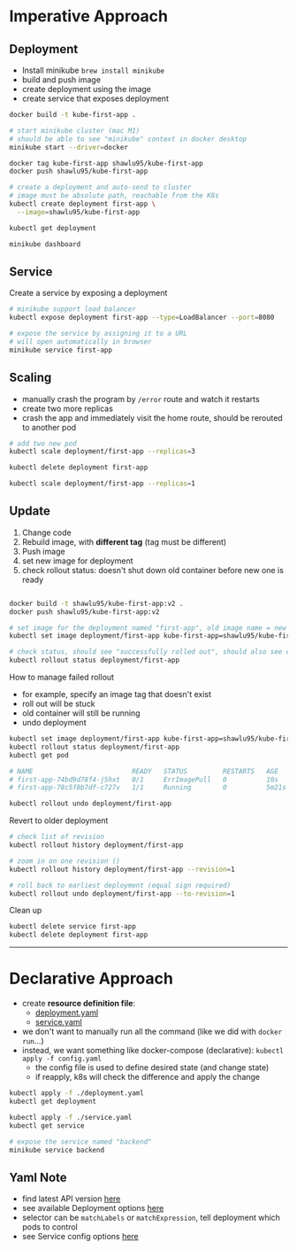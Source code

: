 # Imperative Approach

## Deployment

- Install minikube `brew install minikube`
- build and push image
- create deployment using the image
- create service that exposes deployment

```bash
docker build -t kube-first-app .

# start minikube cluster (mac M1)
# should be able to see "minikube" context in docker desktop
minikube start --driver=docker

docker tag kube-first-app shawlu95/kube-first-app
docker push shawlu95/kube-first-app

# create a deployment and auto-send to cluster
# image must be absolute path, reachable from the K8s
kubectl create deployment first-app \
  --image=shawlu95/kube-first-app

kubectl get deployment

minikube dashboard
```

## Service

Create a service by exposing a deployment

```bash
# minikube support load balancer
kubectl expose deployment first-app --type=LoadBalancer --port=8080

# expose the service by assigning it to a URL
# will open automatically in browser
minikube service first-app
```

## Scaling

- manually crash the program by `/error` route and watch it restarts
- create two more replicas
- crash the app and immediately visit the home route, should be rerouted to another pod

```bash
# add two new pod
kubectl scale deployment/first-app --replicas=3

kubectl delete deployment first-app

kubectl scale deployment/first-app --replicas=1
```

## Update

1. Change code
2. Rebuild image, with **different tag** (tag must be different)
3. Push image
4. set new image for deployment
5. check rollout status: doesn't shut down old container before new one is ready

```bash

docker build -t shawlu95/kube-first-app:v2 .
docker push shawlu95/kube-first-app:v2

# set image for the deployment named "first-app", old image name = new image name
kubectl set image deployment/first-app kube-first-app=shawlu95/kube-first-app:v2

# check status, should see "successfully rolled out", should also see change in browser
kubectl rollout status deployment/first-app
```

How to manage failed rollout

- for example, specify an image tag that doesn't exist
- roll out will be stuck
- old container will still be running
- undo deployment

```bash
kubectl set image deployment/first-app kube-first-app=shawlu95/kube-first-app:v3
kubectl rollout status deployment/first-app
kubectl get pod

# NAME                         READY   STATUS         RESTARTS   AGE
# first-app-74bd9d78f4-j5hxt   0/1     ErrImagePull   0          10s
# first-app-78c5f8b7df-c727v   1/1     Running        0          5m21s

kubectl rollout undo deployment/first-app
```

Revert to older deployment

```bash
# check list of revision
kubectl rollout history deployment/first-app

# zoom in on one revision ()
kubectl rollout history deployment/first-app --revision=1

# roll back to earliest deployment (equal sign required)
kubectl rollout undo deployment/first-app --to-revision=1
```

Clean up

```bash
kubectl delete service first-app
kubectl delete deployment first-app
```

---

# Declarative Approach

- create **resource definition file**:
  - [deployment.yaml](./deployment.yaml)
  - [service.yaml](./service.yaml)
- we don't want to manually run all the command (like we did with `docker run`...)
- instead, we want something like docker-compose (declarative): `kubectl apply -f config.yaml`
  - the config file is used to define desired state (and change state)
  - if reapply, k8s will check the difference and apply the change

```bash
kubectl apply -f ./deployment.yaml
kubectl get deployment

kubectl apply -f ./service.yaml
kubectl get service

# expose the service named "backend"
minikube service backend
```

## Yaml Note

- find latest API version [here](https://kubernetes.io/docs/concepts/workloads/controllers/deployment/)
- see available Deployment options [here](https://kubernetes.io/docs/reference/kubernetes-api/workload-resources/deployment-v1/)
- selector can be `matchLabels` or `matchExpression`, tell deployment which pods to control
- see Service config options [here](https://kubernetes.io/docs/reference/kubernetes-api/service-resources/service-v1/)
